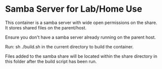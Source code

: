 # Samba Server for Lab/Home Use #

This container is a samba server with wide open permissions on the share.
It stores shared files on the parent/host.

Ensure you don't have a samba server already running on the parent host.

Run: sh ./build.sh in the current directory to build the container.

Files added to the samba share will be located within the share directory in this folder after the build script has been run.




